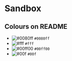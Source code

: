 # Sandbox

## Colours on README
- ![#0080ff](https://placehold.it/15/0080ff/000000?text=+) `#0080ff`
- ![#fff](https://placehold.it/15/fff/000000?text=+) `#fff`
- ![#00ff00](https://placehold.it/15/00ff00/000?text=+) `#00ff00`
- ![#00f](https://placehold.it/15/00f/ff0?text=+) `#00f`
